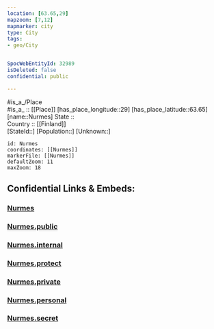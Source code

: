 ```yaml
---
location: [63.65,29] 
mapzoom: [7,12] 
mapmarker: city 
type: City
tags:
- geo/City


SpocWebEntityId: 32989
isDeleted: false
confidential: public

---
```

#is_a_/Place  
#is_a_ :: [[Place]] 
[has_place_longitude::29] 
[has_place_latitude::63.65] 
[name::Nurmes] 
State ::  
Country :: [[Finland]]  
[StateId::] 
[Population::] 
[Unknown::] 


```leaflet
id: Nurmes
coordinates: [[Nurmes]] 
markerFile: [[Nurmes]] 
defaultZoom: 11 
maxZoom: 18
```


## Confidential Links & Embeds: 

### [Nurmes](/_Standards/Earth/Continent/Europe/Europe~North/Finland/Provinces~Finland/Eastern_Finland/counties~Eastern_Finland/Karelia~North/City/Nurmes.md) 

### [Nurmes.public](/_public/Earth/Continent/Europe/Europe~North/Finland/Provinces~Finland/Eastern_Finland/counties~Eastern_Finland/Karelia~North/City/Nurmes.public.md) 

### [Nurmes.internal](/_internal/Earth/Continent/Europe/Europe~North/Finland/Provinces~Finland/Eastern_Finland/counties~Eastern_Finland/Karelia~North/City/Nurmes.internal.md) 

### [Nurmes.protect](/_protect/Earth/Continent/Europe/Europe~North/Finland/Provinces~Finland/Eastern_Finland/counties~Eastern_Finland/Karelia~North/City/Nurmes.protect.md) 

### [Nurmes.private](/_private/Earth/Continent/Europe/Europe~North/Finland/Provinces~Finland/Eastern_Finland/counties~Eastern_Finland/Karelia~North/City/Nurmes.private.md) 

### [Nurmes.personal](/_personal/Earth/Continent/Europe/Europe~North/Finland/Provinces~Finland/Eastern_Finland/counties~Eastern_Finland/Karelia~North/City/Nurmes.personal.md) 

### [Nurmes.secret](/_secret/Earth/Continent/Europe/Europe~North/Finland/Provinces~Finland/Eastern_Finland/counties~Eastern_Finland/Karelia~North/City/Nurmes.secret.md)

